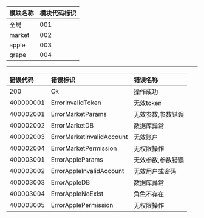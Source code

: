 | 模块名称  | 模块代码标识  |
|:----------|:----------|
| 全局    | 001    |
| market    | 002    |
| apple    | 003    |
| grape    | 004    |

---

| 错误代码  | 错误标识  | 错误名称  |
|:----------|:----------|:----------|
| 200    | Ok    | 操作成功    |
| 400000001    | ErrorInvalidToken   | 无效token  |
| 400002001    | ErrorMarketParams   | 无效参数,参数错误  |
| 400002002    | ErrorMarketDB   | 数据库异常  |
| 400002003    | ErrorMarketInvalidAccount   | 无效账户  |
| 400002004    | ErrorMarketPermission   | 无权限操作  |
| 400003001    | ErrorAppleParams   | 无效参数,参数错误  |
| 400003002    | ErrorAppleInvalidAccount   | 无效用户或密码  |
| 400003003    | ErrorAppleDB   | 数据库异常  |
| 400003004    | ErrorAppleNoExist   | 角色不存在  |
| 400003005    | ErrorApplePermission   | 无权限操作  |